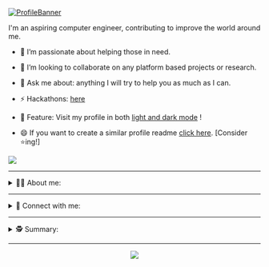 [![ProfileBanner](https://github.com/cmulay/cmulay/blob/master/designs/banner/profile_banner.png)](https://cmulay.is-a.dev/)

I'm an aspiring computer engineer, contributing to improve the world around me.

- 🌱 I’m passionate about helping those in need.
 
- 👯 I’m looking to collaborate on any platform based projects or research.

- 💬 Ask me about: anything I will try to help you as much as I can.

- ⚡ Hackathons: [here](https://github.com/cmulay/HackList)

- 🤯 Feature: Visit my profile in both [light and dark mode](https://github.com/settings/appearance) ! 

- 😄 If you want to create a similar profile readme [click here](https://github.com/cmulay/cmulay/generate). [Consider ⭐ing!]

![](https://komarev.com/ghpvc/?username=cmulay&style=for-the-badge&label=Stalker+Alert)

---

<div>
    <details active="true">
        <summary>👨‍💻 About me:</summary>
            <br>
<div> 
    - Technologies:
        <p><br>
            <img align="left" alt="cmulay | C++" width="22px" src="https://github.com/cmulay/cmulay/blob/master/designs/mytech/cpp.png" />
            <img align="left" alt="cmulay | HTML5" width="22px" src="https://github.com/cmulay/cmulay/blob/master/designs/mytech/html5.png" />
            <img align="left" alt="cmulay | CSS3" width="22px" src="https://github.com/cmulay/cmulay/blob/master/designs/mytech/css3.png" />                      
            <img align="left" alt="cmulay | PHP" width="22px" src="https://github.com/cmulay/cmulay/blob/master/designs/mytech/php.png" />                      
            <img align="left" alt="cmulay | JAVA" width="22px" src="https://github.com/cmulay/cmulay/blob/master/designs/mytech/java.png" />                      
            <img align="left" alt="cmulay | JavaScript" width="22px" src="https://github.com/cmulay/cmulay/blob/master/designs/mytech/javascript.png" />                      
            <img align="left" alt="cmulay | React" width="22px" src="https://github.com/cmulay/cmulay/blob/master/designs/mytech/react.png" />                      
            <img align="left" alt="cmulay | Android Development" width="22px" src="https://github.com/cmulay/cmulay/blob/master/designs/mytech/android.png" />                      
            <img align="left" alt="cmulay | Android with Kotlin" width="22px" src="https://github.com/cmulay/cmulay/blob/master/designs/mytech/kotlin.png" />                      
            <img align="left" alt="cmulay | Flutter" width="22px" src="https://github.com/cmulay/cmulay/blob/master/designs/mytech/flutter.png" />                                          
            <img align="left" alt="cmulay | Swift" width="22px" src="https://github.com/cmulay/cmulay/blob/master/designs/mytech/swift.png" />                      
            <img align="left" alt="cmulay | Python" width="22px" src="https://github.com/cmulay/cmulay/blob/master/designs/mytech/python.png" />                      
            <img align="left" alt="cmulay | MySQL" width="22px" src="https://github.com/cmulay/cmulay/blob/master/designs/mytech/mysql.png" />                      
        </p><br>
</div>

<br>

<div> 
     - IDE's and S/W Package Managers:
            <p><br>
                <img align="left" alt="cmulay | Adobe Dreamweaver" width="22px" src="https://github.com/cmulay/cmulay/blob/master/designs/ide_packages/dreamweaver.png" />
                <img align="left" alt="cmulay | Adobe Dreamweaver" width="22px" src="https://github.com/cmulay/cmulay/blob/master/designs/ide_packages/intellij-idea.png" />
                <img align="left" alt="cmulay | Adobe Dreamweaver" width="22px" src="https://github.com/cmulay/cmulay/blob/master/designs/ide_packages/netbeans.png" />
                <img align="left" alt="cmulay | Adobe Dreamweaver" width="22px" src="https://github.com/cmulay/cmulay/blob/master/designs/ide_packages/pycharm.png" />
                <img align="left" alt="cmulay | Visual Studio Code" width="22px" src="https://github.com/cmulay/cmulay/blob/master/designs/ide_packages/vsc.png" />
                <img align="left" alt="cmulay | Apple XCode" width="22px" src="https://github.com/cmulay/cmulay/blob/master/designs/ide_packages/xcode.png" />
                <img align="left" alt="cmulay | Apple XCode" width="22px" src="https://github.com/cmulay/cmulay/blob/master/designs/ide_packages/npm.png" />
                <img align="left" alt="cmulay | Apple XCode" width="22px" src="https://github.com/cmulay/cmulay/blob/master/designs/ide_packages/homebrew.png" />
            </p><br>
</div>

<br>

<div> 
    - OS:
        <p><br>
            <img align="left" alt="cmulay | Linux" width="22px" src="https://github.com/cmulay/cmulay/blob/master/designs/os/linux.png" />
            <img align="left" alt="cmulay | macOS" width="22px" src="https://github.com/cmulay/cmulay/blob/master/designs/os/macos.png" />
            <img align="left" alt="cmulay | Windows" width="22px" src="https://github.com/cmulay/cmulay/blob/master/designs/os/windows.png" />                      
        </p><br>
</div>
    </details>
</div>

---

<div>
    <details active="true">
        <summary> 🔗 Connect with me:</summary>
            <br>
            <div> 
 <div>
  - Social:
 <p>
  
  [<img align="left" alt="cmulay | Mail" width="22px" src="https://github.com/cmulay/cmulay/blob/master/designs/socials/gmail.png" />](mailto:codewithchin@gmail.com)

  [<img align="left" alt="cmulay | Instagram" width="22px" src="https://github.com/cmulay/cmulay/blob/master/designs/socials/instagram.png" />](https://www.instagram.com/_theguywithglasses_)
  
  [<img align="left" alt="cmulay | LinkedIn" width="22px" src="https://github.com/cmulay/cmulay/blob/master/designs/socials/linkedin.png" />](https://linkedin.com/in/cmulay17)
  
  [<img align="left" alt="cmulay | Telegram" width="22px" src="https://github.com/cmulay/cmulay/blob/master/designs/socials/telegram.png" />](https://t.me/cmulay)
  
  [<img align="left" alt="cmulay | Twitter" width="22px" src="https://github.com/cmulay/cmulay/blob/master/designs/socials/twitter.png" />](https://twitter.com/cmulay17)
 
 </p>
</div>
            <br>
    </details>
</div>

---

 <div>
  <details active="true">
   <summary> 🕵️ Summary: </summary>
   <br>
   
   ![Metrics](https://github.com/cmulay/cmulay/blob/main/github-metrics.svg) 
   
  </details>
 </div>
 
---

<p align="center">
    <img src="https://img.shields.io/badge/THANKS%20FOR-VISITING%20❤%EF%B8%8F-informational?style=for-the-badge&logo=github"/>    
</p>

